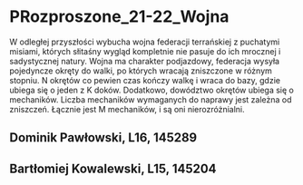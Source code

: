 # PRozproszone_21-22_Wojna

W odległej przyszłości wybucha wojna federacji terrańskiej z puchatymi misiami,
których słitaśny wygląd kompletnie nie pasuje do ich mrocznej i sadystycznej natury. Wojna
ma charakter podjazdowy, federacja wysyła pojedyncze okręty do walki, po których wracają
zniszczone w różnym stopniu.
N okrętów co pewien czas kończy walkę i wraca do bazy, gdzie ubiega się o jeden z K doków.
Dodatkowo, dowództwo okrętów ubiega się o mechaników. Liczba mechaników wymaganych
do naprawy jest zależna od zniszczeń. Łącznie jest M mechaników, i są oni nierozróżnialni.

## Dominik Pawłowski, L16, 145289
## Bartłomiej Kowalewski, L15, 145204
